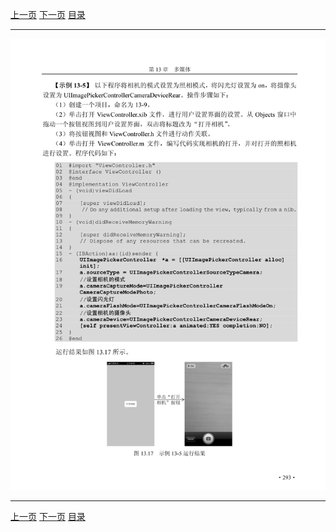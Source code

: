 [上一页](304.md) [下一页](306.md) [目录](../README.md)

***

![305](../images/305.png)

***

[上一页](304.md) [下一页](306.md) [目录](../README.md)